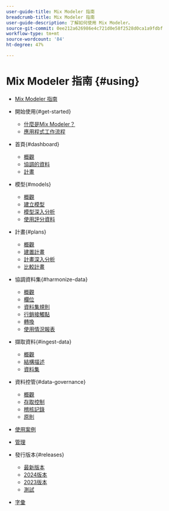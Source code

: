 ```yaml
---
user-guide-title: Mix Modeler 指南
breadcrumb-title: Mix Modeler 指南
user-guide-description: 了解如何使用 Mix Modeler。
source-git-commit: 0ee212a626986e4c721d0e58f2528d0ca1a9fdbf
workflow-type: tm+mt
source-wordcount: '84'
ht-degree: 47%

---
```


# Mix Modeler 指南 {#using}

+ [Mix Modeler 指南](/help/overview.md)

+ 開始使用{#get-started}
   + [什麼是Mix Modeler？](/help/get-started/about.md)
   + [應用程式工作流程](/help/get-started/workflow.md)

+ 首頁{#dashboard}
   + [概觀](/help/dashboard/overview.md)
   + [協調的資料](/help/dashboard/harmonized-data.md)
   + [計畫](/help/dashboard/plans.md)

+ 模型{#models}
   + [概觀](/help/models/overview.md)
   + [建立模型](/help/models/build.md)
   + [模型深入分析](/help/models/insights.md)
   + [使用評分資料](/help/models/scoring-data.md)

+ 計畫{#plans}
   + [概觀](/help/plans/overview.md)
   + [建置計畫](/help/plans/build.md)
   + [計畫深入分析](/help/plans/insights.md)
   + [比較計畫](/help/plans/compare.md)

+ 協調資料集{#harmonize-data}
   + [概觀](/help/harmonize-data/overview.md)
   + [欄位](/help/harmonize-data/fields.md)
   + [資料集規則](/help/harmonize-data/dataset-rules.md)
   + [行銷接觸點](/help/harmonize-data/marketing-touchpoints.md)
   + [轉換](/help/harmonize-data/conversions.md)
   + [使用情況報表](/help/harmonize-data/usage-report.md)

+ 擷取資料{#ingest-data}
   + [概觀](/help/ingest-data/overview.md)
   + [結構描述](/help/ingest-data/schemas.md)
   + [資料集](/help/ingest-data/datasets.md)

+ 資料控管{#data-governance}
   + [概觀](/help/data-governance/overview.md)
   + [存取控制](/help/data-governance/access-controls.md)
   + [稽核記錄](/help/data-governance/audit-logs.md)
   + [原則](/help/data-governance/policies.md)

+ [使用案例](/help/main-guide/use-cases.md)

+ [管理](/help/main-guide/administration.md)

+ 發行版本{#releases}
   + [最新版本](/help/releases/latest.md)
   + [2024版本](/help/releases/2024.md)
   + [2023版本](/help/releases/2023.md)
   + [測試](../releases/test.md)

+ [字彙](/help/main-guide/glossary.md)
